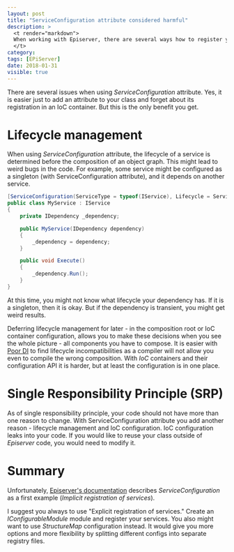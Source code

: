 ```yaml
---
layout: post
title: "ServiceConfiguration attribute considered harmful"
description: >
  <t render="markdown">
  When working with Episerver, there are several ways how to register your classes in an IoC container. You can choose between StructureMap's configuration API, Episerver's configuration API or use Episerver's ServiceConfiguration attribute on your class.
  </t>
category:
tags: [EPiServer]
date: 2018-01-31
visible: true
---
```


There are several issues when using _ServiceConfiguration_ attribute. Yes, it is easier just to add an attribute to your class and forget about its registration in an IoC container. But this is the only benefit you get.

# Lifecycle management

When using _ServiceConfiguration_ attribute, the lifecycle of a service is determined before the composition of an object graph. This might lead to weird bugs in the code.
For example, some service might be configured as a singleton (with ServiceConfiguration attribute), and it depends on another service.

```csharp
[ServiceConfiguration(ServiceType = typeof(IService), Lifecycle = ServiceInstanceScope.Singleton)]
public class MyService : IService
{
    private IDependency _dependency;

    public MyService(IDependency dependency)
    {
        _dependency = dependency;
    }

    public void Execute()
    {
        _dependency.Run();
    }
}
```

At this time, you might not know what lifecycle your dependency has. If it is a singleton, then it is okay. But if the dependency is transient, you might get weird results.

Deferring lifecycle management for later - in the composition root or IoC container configuration, allows you to make these decisions when you see the whole picture - all components you have to compose. It is easier with [Poor DI](http://blog.ploeh.dk/2014/06/10/pure-di/) to find lifecycle incompatibilities as a compiler will not allow you even to compile the wrong composition. With _IoC_ containers and their configuration API it is harder, but at least the configuration is in one place.

# Single Responsibility Principle (SRP)

As of single responsibility principle, your code should not have more than one reason to change. With ServiceConfiguration attribute you add another reason - lifecycle management and IoC configuration. IoC configuration leaks into your code. If you would like to reuse your class outside of _Episerver_ code, you would need to modify it.

# Summary

Unfortunately, [Episerver's documentation](https://world.episerver.com/documentation/developer-guides/CMS/initialization/dependency-injection/) describes _ServiceConfiguration_ as a first example (_Implicit registration of services_).

I suggest you always to use "Explicit registration of services." Create an _IConfigurableModule_ module and register your services. You also might want to use _StructureMap_ configuration instead. It would give you more options and more flexibility by splitting different configs into separate registry files.
